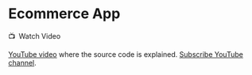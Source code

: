 # Ecommerce App

📺 Watch Video

[YouTube video](https://youtu.be/H6k-g-gErX8) where the source code is explained. [Subscribe YouTube channel](https://www.youtube.com/channel/UCkSbTj3XSWdaGfHiITheBqg).
